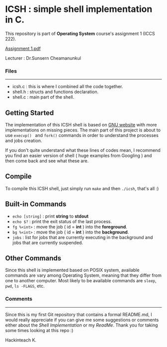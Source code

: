 # ICSH : simple shell implementation in C.

This repository is part of **Operating System** course's assignment 1 (ICCS 222).

[Assignment 1.pdf](#https://github.com/hackinteach/icsh-shell/blob/master/Assignment%201:%20IC%20Shell.pdf)

Lecturer : Dr.Sunsern Cheamanunkul


### Files
----

- icsh.c   : this is where I combined all the code together.
- shell.h : structs and functions declaration.
- shell.c : main part of the shell.

## Getting Started

The implementation of this ICSH shell is based on [GNU website](https://www.gnu.org/software/libc/manual/html_node/Implementing-a-Shell.html#Implementing-a-Shell) with more implementations on missing pieces. The main part of this project is about to use `execvp() ` and `fork()` commands in order to understand the processes and jobs creation.

If you don't quite understand what these lines of codes mean, I recommend you find an easier version of shell ( huge examples from Googling ) and then come back and see what these are.


## Compile
To compile this ICSH shell, just simply run `make` and then  `./icsh`, that's all :)


## Built-in Commands

 - `echo [string]` : print **string** to **stdout**
 - `echo $?` : print the exit status of the last process.
 - `fg %<int>` : move the job ( id = **int** ) into the **foreground**.
 - `bg %<int>` : move the job ( id = **int** ) into the **background**.
 - `jobs` : list for jobs that are currently executing in the background and jobs that are currently suspended.

## Other Commands
Since this shell is implemented based on POSIX system, available commands are vary among Operating System, meaning that they differ from one to another computer. Most likely to be available commands are `sleep`, `pwd`, `ls -FLAGS`, etc.



### Comments
----
Since this is my first Git repository that contains a formal README.md, I would really appreciate if you can give me some suggestions or comments either about the *Shell Implementation* or my *ReadMe*.  Thank you for taking some times looking at this repo :)

Hackinteach K.
